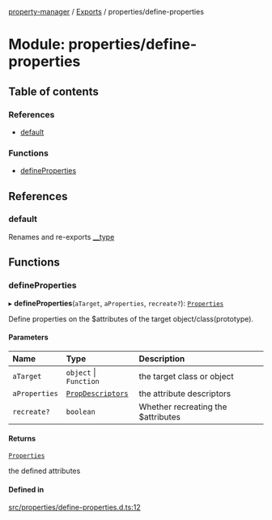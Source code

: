 [property-manager](../README.md) / [Exports](../modules.md) / properties/define-properties

# Module: properties/define-properties

## Table of contents

### References

- [default](properties_define_properties.md#default)

### Functions

- [defineProperties](properties_define_properties.md#defineproperties)

## References

### default

Renames and re-exports [__type](../classes/advance-1.AdvancePropertyManager.md#__type)

## Functions

### defineProperties

▸ **defineProperties**(`aTarget`, `aProperties`, `recreate?`): [`Properties`](../classes/properties.Properties.md)

Define properties on the $attributes of the target object/class(prototype).

#### Parameters

| Name | Type | Description |
| :------ | :------ | :------ |
| `aTarget` | `object` \| `Function` | the target class or object |
| `aProperties` | [`PropDescriptors`](abstract.md#propdescriptors) | the attribute descriptors |
| `recreate?` | `boolean` | Whether recreating the $attributes |

#### Returns

[`Properties`](../classes/properties.Properties.md)

the defined attributes

#### Defined in

[src/properties/define-properties.d.ts:12](https://github.com/snowyu/property-manager.js/blob/4242c0a/src/properties/define-properties.d.ts#L12)
